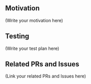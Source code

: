 <!--
    Thank you for submitting the PR! We appreciate you spending the time to work on these changes.

    Help us understand your motivation by explaining why you decided to make this change.

    Happy contributing!
-->

## Motivation

(Write your motivation here)

## Testing

<!--
    How do you test these changes?
	What command can be run to specifically test these changes?
-->

(Write your test plan here)

## Related PRs and Issues

<!--
    Please link to any relevant Issues and PRs.
-->

(Link your related PRs and Issues here)

